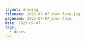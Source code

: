 ```yaml
---
layout: drawing
filename: 2025-07-07_door-face.jpg
pagename: 2025-07-07_door-face
date: 2025-07-07
tags:
  - doors
---
```

